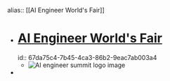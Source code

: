 alias:: [[AI Engineer World's Fair]]

- # [AI Engineer World's Fair](https://ti.to/software-3/ai-engineer-worlds-fair-2025)
  id:: 67da75c4-7b45-4ca3-86b2-9eac7ab003a4
	- ![AI engineer summit logo image](https://do3z7e6uuakno.cloudfront.net/uploads/event/banner/1141926/c3e9a68496cd678944e07c2a05524e5a.jpg)
-